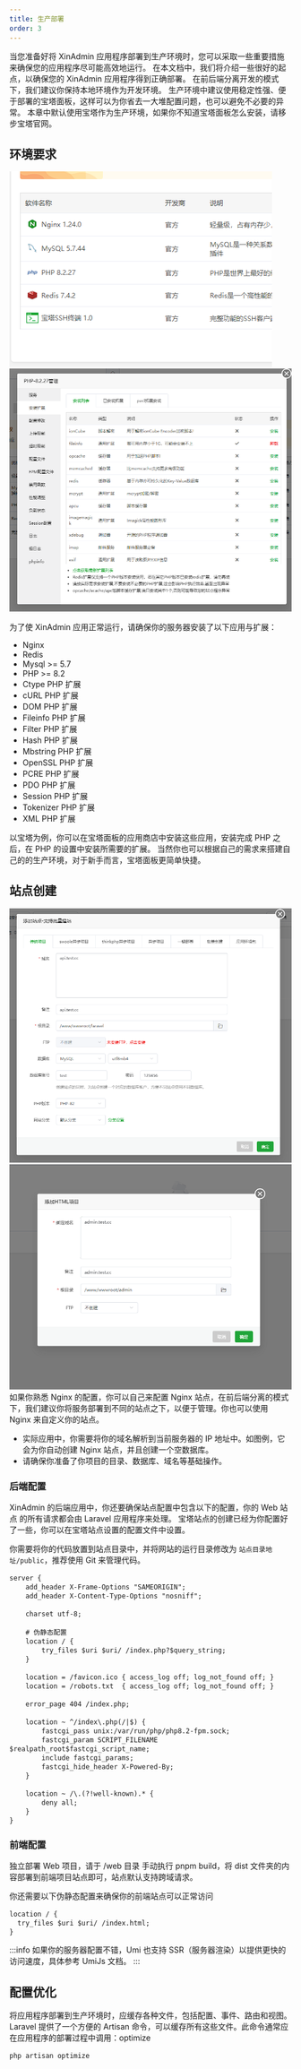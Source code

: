 ```yaml
---
title: 生产部署
order: 3
---
```


当您准备好将 XinAdmin 应用程序部署到生产环境时，您可以采取一些重要措施来确保您的应用程序尽可能高效地运行。
在本文档中，我们将介绍一些很好的起点，以确保您的 XinAdmin 应用程序得到正确部署。
在前后端分离开发的模式下，我们建议你保持本地环境作为开发环境。
生产环境中建议使用稳定性强、便于部署的宝塔面板，这样可以为你省去一大堆配置问题，也可以避免不必要的异常。
本章中默认使用宝塔作为生产环境，如果你不知道宝塔面板怎么安装，请移步宝塔官网。

## 环境要求

<ImagePreview float>
  <img src="./img/img.png" alt="宝塔面板中安装的应用"/>
</ImagePreview>
<ImagePreview float>
  <img src="./img/img1.png" alt="PHP扩展安装"/>
</ImagePreview>

为了使 XinAdmin 应用正常运行，请确保你的服务器安装了以下应用与扩展：

- Nginx
- Redis
- Mysql >= 5.7
- PHP >= 8.2
- Ctype PHP 扩展
- cURL PHP 扩展
- DOM PHP 扩展
- Fileinfo PHP 扩展
- Filter PHP 扩展
- Hash PHP 扩展
- Mbstring PHP 扩展
- OpenSSL PHP 扩展
- PCRE PHP 扩展
- PDO PHP 扩展
- Session PHP 扩展
- Tokenizer PHP 扩展
- XML PHP 扩展

以宝塔为例，你可以在宝塔面板的应用商店中安装这些应用，安装完成 PHP 之后，在 PHP 的设置中安装所需要的扩展。
当然你也可以根据自己的需求来搭建自己的的生产环境，对于新手而言，宝塔面板更简单快捷。

## 站点创建

<ImagePreview float>
  <img class="inline" src="./img/img2.png" alt=""/>
  <img class="inline" src="./img/img3.png" alt=""/>
</ImagePreview>
如果你熟悉 Nginx 的配置，你可以自己来配置 Nginx 站点，在前后端分离的模式下，我们建议你将服务部署到不同的站点之下，以便于管理。你也可以使用 Nginx 来自定义你的站点。

- 实际应用中，你需要将你的域名解析到当前服务器的 IP 地址中。如图例，它会为你自动创建 Nginx 站点，并且创建一个空数据库。
- 请确保你准备了你项目的目录、数据库、域名等基础操作。

### 后端配置

XinAdmin 的后端应用中，你还要确保站点配置中包含以下的配置，你的 Web 站点 的所有请求都会由 Laravel 应用程序来处理。
宝塔站点的创建已经为你配置好了一些，你可以在宝塔站点设置的配置文件中设置。

你需要将你的代码放置到站点目录中，并将网站的运行目录修改为 `站点目录地址/public`，推荐使用 Git 来管理代码。

```nginx
server {
    add_header X-Frame-Options "SAMEORIGIN";
    add_header X-Content-Type-Options "nosniff";

    charset utf-8;

    # 伪静态配置
    location / {
        try_files $uri $uri/ /index.php?$query_string;
    }

    location = /favicon.ico { access_log off; log_not_found off; }
    location = /robots.txt  { access_log off; log_not_found off; }

    error_page 404 /index.php;

    location ~ ^/index\.php(/|$) {
        fastcgi_pass unix:/var/run/php/php8.2-fpm.sock;
        fastcgi_param SCRIPT_FILENAME $realpath_root$fastcgi_script_name;
        include fastcgi_params;
        fastcgi_hide_header X-Powered-By;
    }

    location ~ /\.(?!well-known).* {
        deny all;
    }
}
```

### 前端配置

独立部署 Web 项目，请于 /web 目录 手动执行 pnpm build，将 dist 文件夹的内容部署到前端项目站点即可，站点默认支持跨域请求。

你还需要以下伪静态配置来确保你的前端站点可以正常访问

```nginx
location / {
  try_files $uri $uri/ /index.html;
}
```

:::info
如果你的服务器配置不错，Umi 也支持 SSR（服务器渲染）以提供更快的访问速度，具体参考 UmiJs 文档。
:::

## 配置优化

将应用程序部署到生产环境时，应缓存各种文件，包括配置、事件、路由和视图。Laravel 提供了一个方便的 Artisan 命令，可以缓存所有这些文件。此命令通常应在应用程序的部署过程中调用：optimize

```shell
php artisan optimize
```
